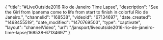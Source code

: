 {
    "title": "#LiveOutside2016 Rio de Janeiro Time Lapse",
    "description": "See the Girl from Ipanema come to life from start to finish in colorful Rio de Janeiro.",
    "channelid": "168538",
    "videoid": "67134697",
    "date_created": "1468455519",
    "date_modified": "1470769503",
    "type": "captivate",
    "layout": "channelVideo",
    "url": "\/jansport\/liveoutside2016-rio-de-janeiro-time-lapse\/168538-67134697"
}